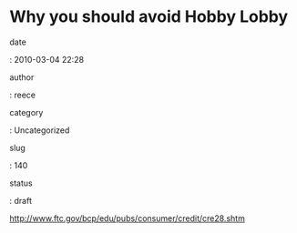 Why you should avoid Hobby Lobby
================================

date

:   2010-03-04 22:28

author

:   reece

category

:   Uncategorized

slug

:   140

status

:   draft

<http://www.ftc.gov/bcp/edu/pubs/consumer/credit/cre28.shtm>
